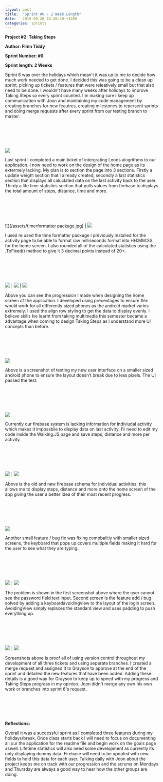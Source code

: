 ```yaml
---
layout: post
title:  "Sprint #6 - 2 Week Length"
date:   2019-09-26 22:26:40 +1200
categories: sprints
---
```


**Project #2: Taking Steps**

**Author: Flinn Tiddy**

**Sprint Number: #6**

**Sprint length: 2 Weeks**

Sprint 6 was over the holidays which mean't it was up to me to decide how much work needed to get done. I decided this was going to be a clean up sprint, picking up tickets / features that were releatively small but 
that also need to be done. I wouldn't have many weeks after holidays to improve Taking Steps so every sprint counted. I'm making sure I keep up communication with Joon and maintaining my code management by creating branches for new feautres, creating milestones to repersent sprints and doing merge requests after every sprint from our testing branch to master.

<br/><br/>
<br/><br/>

![](/assets/feature27.jpg)

Last sprint I completed a main ticket of intergrating Leons alogrithms to our application. I now need to work on the design of the home page as its extermely lacking. My plan is to section the page into 3 sections. Firstly a update weight section that I already created, secondly a last statistics section that displays all caluclated data on the last activity back to the user. Thirdy a life time statistics section that pulls values from firebase to displays the total amount of steps, distance, time and more.

<br/><br/>
<br/><br/>

![](/assets/timerformatter package.jpg) | ![](/assets/rounding.jpg)

I used re used the time formatter package I previously installed for the activity page to be able to format raw milliseconds format into HH:MM:SS for the home screen. I also rounded all of the calculated statistics using the .ToFixed() method to give it 3 decimal points instead of 20+.

<br/><br/>
<br/><br/>


![](/assets/before.jpg) | ![](/assets/progress.jpg) | ![](/assets/realdata.jpg)

Above you can see the progression I made when designing the home screen of the application. I developed using precentages to ensure flex would work for all differently sized phones as the android market varies extremely. 
I used the align row styling to get the data to display evenly. I believe skills Ive learnt from taking multimedia this semester became a advantage when coming to design Taking Steps as I understand more UI concepts than before.

<br/><br/>
<br/><br/>

![](/assets/testing.jpg)

Above is a screenshot of testing my new user interface on a smaller sized android phone to ensure the layout doesn't break due to less pixels. The UI passed the test.

<br/><br/>
<br/><br/>

![](/assets/feature30.jpg)

Currently our firebase system is lacking information for indiviudal activity which makes it impossbile to display data on last activity. I'll need to edit my code inside the Walking.JS page and save steps, distance and more per activity.

<br/><br/>
<br/><br/>

![](/assets/oldfire.jpg) | ![](/assets/newfire.jpg)

Above is the old and new firebase schema for individual activities, this allows me to display steps, distance and more onto the home screen of the app giving the user a better idea of their most recent progress.

<br/><br/>
<br/><br/>

![](/assets/feature28.jpg)

Another small feature / bug fix was fixing compbalitiy with smaller sized screens, the keyboard that pops up covers multiple fields making it hard for the user to see what they are typing.

<br/><br/>
<br/><br/>

![](/assets/beforeavoiding.jpg) | ![](/assets/afteravoiding.jpg)

The problem is shown in the first screenshot above where the user cannot see the password field text input. Second screen is the feature add / bug solved by adding a keyboardavoidingview to the layout of the login screen. 
AvoidingView simply replaces the standard view and uses padding to push everything up.


<br/><br/>
<br/><br/>

![](/assets/allticketcommits.jpg) | ![](/assets/megrequest.jpg)

Screenshots above is proof all of using version control throughout my development of all three tickets and using seperate branches. I created a merge request and assigned it to Grayson to approve at the end of the sprint and detailed the new features that have been added. Adding these details is a good way for Grayson to keep up to speed with my progress and Taking Steps progress in my opinion. Joon didn't merge any own his own work or branches into sprint 6's request.

<br/><br/>
<br/><br/>

**Reflections:**

Overall it was a successful sprint as I completed three features during my holidays/break, Once class starts back I will need to focus on documenting all our the application for the readme file and begin work on the goals page aswell. Lifetime statistics will also need some development as currently its only displaying dummy data. Firebase will need to be updated with new fields to hold this data for each user. Talking daily with Joon about the project keeps me on track with our progression and the scrums on Mondays and Thursday are always a good way to hear how the other groups are doing.
